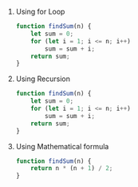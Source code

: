 1. Using for Loop
    ```js
    function findSum(n) { 
        let sum = 0; 
        for (let i = 1; i <= n; i++) 
            sum = sum + i; 
        return sum; 
    } 
    ```
2. Using Recursion
    ```js
    function findSum(n) { 
        let sum = 0; 
        for (let i = 1; i <= n; i++) 
            sum = sum + i; 
        return sum; 
    } 
    ```
3. Using Mathematical formula
    ```js
    function findSum(n) { 
        return n * (n + 1) / 2; 
    } 
    ```